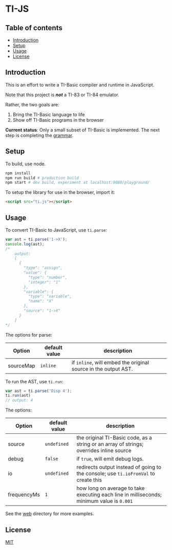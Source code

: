 # TI-JS

## Table of contents

- [Introduction](#introduction)
- [Setup](#setup)
- [Usage](#usage)
- [License](#license)

## Introduction

This is an effort to write a TI-Basic compiler and runtime in JavaScript.

Note that this project is ***not*** a TI-83 or TI-84 emulator.

Rather, the two goals are:
1. Bring the TI-Basic language to life
2. Show off TI-Basic programs in the browser

**Current status**: Only a small subset of TI-Basic is implemented. The next step is completing the [grammar](src/parse/tibasic.pegjs).

## Setup

To build, use node.

```sh
npm install
npm run build # production build
npm start # dev build, experiment at localhost:9080/playground/
```

To setup the library for use in the browser, import it:

```html
<script src="ti.js"></script>
```

## Usage

To convert TI-Basic to JavaScript, use `ti.parse`:

```js
var ast = ti.parse('1->X');
console.log(ast);
/*
    output:
    [
      {
        "type": "assign",
        "value": {
          "type": "number",
          "integer": "1"
        },
        "variable": {
          "type": "variable",
          "name": "X"
        },
        "source": "1->X"
      }
    ]
*/
```

The options for parse:

Option | default value | description
--- | --- | ---
sourceMap | `inline` | if `inline`, will embed the original source in the output AST.

To run the AST, use `ti.run`:

```js
var ast = ti.parse('Disp 4');
ti.run(ast)
// output: 4
```

The options:

Option | default value | description
--- | --- | ---
source | `undefined` | the original TI-Basic code, as a string or an array of strings; overrides inline source
debug | `false` | if `true`, will emit debug logs.
io | `undefined` | redirects output instead of going to the console; use `ti.ioFromVal` to create this
frequencyMs | `1` | how long on average to take executing each line in milliseconds; minimum value is `0.001`


See the [web](/web) directory for more examples.

## License
[MIT](https://choosealicense.com/licenses/mit/)
